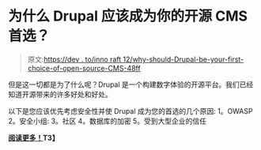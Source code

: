 # 为什么 Drupal 应该成为你的开源 CMS 首选？

> 原文:[https://dev . to/inno raft 12/why-should-Drupal-be-your-first-choice-of-open-source-CMS-48ff](https://dev.to/innoraft12/why-should-drupal-be-your-first-choice-of-open-source-cms-48ff)

但是这一切都是为了什么呢？Drupal 是一个构建数字体验的开源平台。我们已经知道开源带来的许多好处和好处。

以下是您应该优先考虑安全性并使 Drupal 成为您的首选的几个原因:
1。OWASP
2。安全小组:
3。社区
4。数据库的加密
5。受到大型企业的信任

**[阅读更多！](https://www.innoraft.com/blogs/why-should-drupal-be-your-first-choice-open-source-cms)T3】**